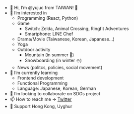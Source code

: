 - 👋 Hi, I’m @yujuc from TAIWAN! 🍍
- 👀 I’m interested in
  - Programming (React, Python)
  - Game
    - Switch: Zelda, Animal Crossing, Ringfit Adventures
    - Smartphone: LINE Chef
  - Drama/Movie (Taiwanese, Korean, Japanese...)
  - Yoga
  - Outdoor activity
    - Mountain (in summer 🌻)
    - Snowboarding (in winter ⛄️)
  - News (politcs, policies, social movement)
- 🌱 I’m currently learning
  - Frontend development
  - Functional Programming
  - Language: Japanese, Korean, German
- 💞️ I’m looking to collaborate on SDGs project
- 📫 How to reach me → [Twitter](https://twitter.com/yuzuc11)
- 🙌 Support Hong Kong, Uyghur

<!---
yujuc/yujuc is a ✨ special ✨ repository because its `README.md` (this file) appears on your GitHub profile.
You can click the Preview link to take a look at your changes.
--->
